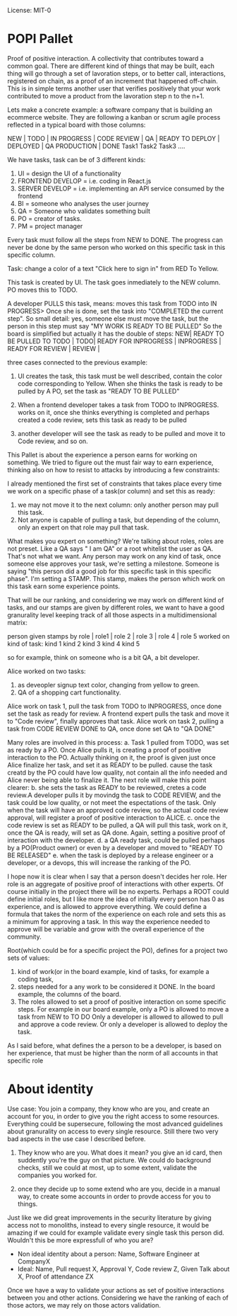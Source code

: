 License: MIT-0

 # POPI Pallet

 Proof of positive interaction. A collectivity that contributes toward a common goal.
 There are different kind of things that may be built, each thing will go through
 a set of lavoration steps, or to better call, interactions, registered on chain, as a proof of an increment that happened off-chain. This is in simple terms another user that verifies positively that your work contributed to move a product from the lavoration step n to the n+1.

Lets make a concrete example:
 a software company that is building an ecommerce website. They are following a
 kanban or scrum agile process reflected in a typical board with those columns:

 NEW	 | TODO | IN PROGRESS | CODE REVIEW | QA | READY TO DEPLOY | DEPLOYED | QA PRODUCTION | DONE
        Task1
 Task2
                              Task3
 ....

 We have tasks, task can be of 3 different kinds:
 1. UI = design the UI of a functionality
 2. FRONTEND DEVELOP = i.e. coding in React.js
 3. SERVER DEVELOP = i.e. implementing an API service consumed by the frontend
 4. BI = someone who analyses the user journey
 5. QA = Someone who validates something built
 6. PO = creator of tasks.
 7. PM = project manager

 Every task must follow all the steps from NEW to DONE. The progress can never be done by the
 same person who worked on this specific task in this specific column.

 Task: change a color of a text "Click here to sign in" from RED To Yellow.

 This task is created by UI. The task goes inmediately to the NEW column.
 PO moves this to TODO.

 A developer PULLS this task, means: moves this task from TODO into IN PROGRESS>
 Once she is done, set the task into "COMPLETED the current step". So small detail:
 yes, someone else must move the task, but the person in this step must say "MY WORK IS READY TO
 BE PULLED" So the board is simplified but actually it has the double of steps:
 NEW| READY TO BE PULLED TO TODO | TODO| READY FOR INPROGRESS | INPROGRESS | READY FOR REVIEW |
 REVIEW |

 three cases connected to the previous example:
 1. UI creates the task, this task must be well described, contain the color code corresponding
    to
 Yellow. When she thinks the task is ready to be pulled by A PO, set the task as "READY TO BE
 PULLED"

 2. When a frontend developer takes a task from TODO to INPROGRESS. works on it, once she thinks
    everything is
 completed and perhaps created a code review, sets this task as ready to be pulled

 3. another developer will see the task as ready to be pulled and move it to Code review,
 and so on.

 This Pallet is about the experience a person earns for working on something. We tried to figure
 out the must fair way to earn experience, thinking also on how to resist to attacks by
 introducing a few constraints:

 I already mentioned the first set of constraints that takes place every time we work on a specific phase of a
 task(or column) and set this as ready:
 1. we may not move it to the next column: only another person may pull this task. 
 2. Not anyone is capable of pulling a task, but depending of the column, only an expert on that role may pull that task.

 What makes you expert on something? We're talking about roles, roles are not preset. Like a QA
 says " I am QA" or a root whitelist the user as QA. That's not what we want. Any person may work
 on any kind of task, once someone else approves your task, we're setting a milestone. Someone is
 saying "this person did a good job for this specific task in this specific phase". I'm setting a
 STAMP. This stamp, makes the person which work on this task earn some experience points.

 That will be our ranking, and considering we may work on different kind of tasks, and our stamps
 are given by different roles, we want to have a good granurality level keeping track of all
 those aspects in a multidimensional matrix:

  person given stamps by role | role1 | role 2 | role 3 | role 4 | role 5
 worked on kind of task:
 kind 1
 kind 2
 kind 3
 kind 4
 kind 5

 so for example, think on someone who is a bit QA, a bit developer.

 Alice worked on two tasks:
 1. as deveopler signup text color, changing from yellow to green.
 2. QA of a shopping cart functionality.

 Alice work on task 1, pull the task from TODO to INPROGRESS, once done set the task as ready for
 review. A frontend expert pulls the task and move it to "Code review", finally approves that
 task. Alice  work on task 2, pulling a task from CODE REVIEW DONE to QA, once done set QA to "QA
 DONE"

 Many roles are involved in this process:
 a. Task 1 pulled from TODO, was set as ready by a PO. Once Alice pulls it, is creating a proof
 of positive interaction to the PO. Actually thinking on it, the proof is given just once Alice
 finalize her task, and set it as READY to be pulled. cause the task creatd by the PO could have
 low quality, not contain all the info needed and Alice never being able to finalize it. The next
 role will make this point clearer: b. she sets the task as READY to be reviewed, cretes a code
 review.A developer pulls it by movindg the task to CODE REVIEW, and the task could be low
 quality, or not meet the espectations of the task. Only when the task will have an approved code
 review, so the actual code review approval, will register a proof of positive interaction to
 ALICE. c. once the code review is set as READY to be pulled, a QA will pull this task, work on
 it, once the QA is ready, will set as QA done. Again, setting a positive proof of interaction
 with the developer. d. a QA ready task, could be pulled perhaps by a PO(Product owner) or even
 by a developer and moved to "READY TO BE RELEASED" e. when the task is deployed by a release
 engineer or a developer, or a devops, this will increase the ranking of the PO.

 I hope now it is clear when I say that a person doesn't decides her role. Her role is an aggregate of positive proof of interactions with other experts. Of course initially
 in the project there will be no experts. Perhaps a ROOT could define initial roles, but I like
 more the idea of initially every person has 0 as experience, and is allowed to approve
 everything. We could define a formula that takes the norm of the experience on each role and
 sets this as a minimum for approving a task. In this way the experience needed to approve will
 be variable and grow with the overall experience of the community.

 Root(which could be for a specific project the PO), defines for a project two sets of values:
 1. kind of work(or in the board example, kind of tasks, for example a coding task,
 2. steps needed for a any work to be considered it DONE. In the board example, the columns of
    the board.
 3. The roles allowed to set a proof of positive interaction on some specific steps.
 For example in our board example, only a PO is allowed to move a task from NEW to TO DO
 Only a developer is allowed to allowed to pull and approve a code review. Or only a developer is
 allowed to deploy the task.

 As I said before, what defines the a person to be a developer, is based on her experience, that
 must be higher than the norm of all accounts in that specific role

# About identity

 Use case:
 You join a company, they know who are you, and create an account for you, in order to give you the right access to some resources.
 Everything could be supersecure, following the most advanced guidelines about granurality on access to every single resource. Still
 there two very bad aspects in the use case I described before.
 1. They know who are you. What does it mean? you give an id card, then suddently you're the guy on that picture.
 We could do background checks, still we could at most, up to some extent, validate the companies you worked for. 
 
 2. once they decide up to some extend who are you, decide in a manual way, to create some accounts in order to provde access for you to things.
 
 Just like we did great improvements in the security literature by giving access not to monoliths, instead to every single resource, it would be amazing if we could for example validate every single task this person did. Wouldn't this be more expressfull of who you are?
 * Non ideal identity about a person: Name, Software Engineer at CompanyX
 * Ideal: Name, 
 Pull request X, 
 Approval Y, 
 Code review Z, 
 Given Talk about X, 
 Proof of attendance ZX
 
 Once we have a way to validate your actions as set of positive interactions between you and other actions. Considering we have the ranking of each of those actors, we may rely on those actors validation.
 
